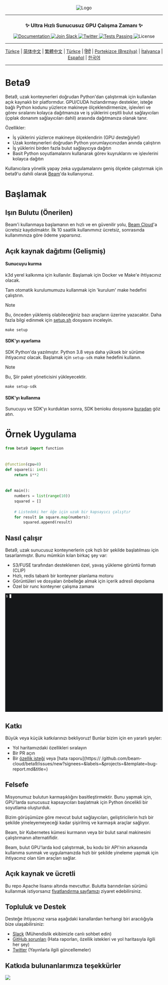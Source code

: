 <div align="center">
<p align="center">
<img alt="Logo" src="https://github.com/beam-cloud/beta9/assets/10925686/a23019e2-3a34-4efa-9ac7-033c83f528cf"/ width="20%">
</p>

---

### **✨ Ultra Hızlı Sunucusuz GPU Çalışma Zamanı ✨**

<p align="center">
  <a href="https://docs.beam.cloud">
    <img alt="Documentation" src="https://img.shields.io/badge/docs-quickstart-blue">
  </a>
  <a href="https://join.slack.com/t/beam-89x5025/shared_invite/zt-1ye1jzgg2-cGpMKuoXZJiT3oSzgPmN8g">
    <img alt="Join Slack" src="https://img.shields.io/badge/Beam-Join%20Slack-blue?logo=slack">
  </a>
    <a href="https://twitter.com/beam_cloud">
    <img alt="Twitter" src="https://img.shields.io/twitter/follow/beam_cloud.svg?style=social&logo=twitter">
  </a>
  <a href="https://github.com/beam-cloud/beta9/actions">
    <img alt="Tests Passing" src="https://github.com/beam-cloud/beta9/actions/workflows/test.yml/badge.svg">
  </a>
  <img alt="License" src="https://img.shields.io/badge/license-Apache--2.0-ff69b4"/>
</p>

---

[Türkçe](https://github.com/beam-cloud/beta9/blob/master/README.md) | [简体中文](https://github.com/beam-cloud/beta9/blob/master/README.md) | [繁體中文](https://github.com/beam-cloud/beta9/blob/master/README.md) | [Türkçe](https://github.com/beam-cloud/beta9/blob/master/README.md) | [हिंदी](https://github.com/beam-cloud/beta9/blob/master/README.md) | [Portekizce (Brezilya)](https://github.com/beam-cloud/beta9/blob/master/README.md) | [İtalyanca](https://github.com/beam-cloud/beta9/blob/master/README.md) | [Español](https://github.com/beam-cloud/beta9/blob/master/README.md) | [한국어](https://github.com/beam-cloud/beta9/blob/master/README.md)

---

</div>

# Beta9

Beta9, uzak konteynerleri doğrudan Python'dan çalıştırmak için kullanılan açık kaynaklı bir platformdur. GPU/CUDA hızlandırmayı destekler, isteğe bağlı Python kodunu yüzlerce makineye ölçeklendirmenize, işlevleri ve görev sıralarını kolayca dağıtmanıza ve iş yüklerini çeşitli bulut sağlayıcıları (çıplak donanım sağlayıcıları dahil) arasında dağıtmanıza olanak tanır.

Özellikler:

- İş yüklerini yüzlerce makineye ölçeklendirin (GPU desteğiyle!)
- Uzak konteynerleri doğrudan Python yorumlayıcınızdan anında çalıştırın
- İş yüklerini birden fazla bulut sağlayıcıya dağıtın
- Basit Python soyutlamalarını kullanarak görev kuyruklarını ve işlevlerini kolayca dağıtın

Kullanıcılara yönelik yapay zeka uygulamalarını geniş ölçekte çalıştırmak için beta9'u dahili olarak [Beam](https://beam.cloud)'da kullanıyoruz.

# Başlamak

## Işın Bulutu (Önerilen)

Beam'i kullanmaya başlamanın en hızlı ve en güvenilir yolu, [Beam Cloud](https://beam.cloud)'a ücretsiz kaydolmaktır. İlk 10 saatlik kullanımınız ücretsiz, sonrasında kullanımınıza göre ödeme yaparsınız.

## Açık kaynak dağıtımı (Gelişmiş)

#### Sunucuyu kurma

k3d yerel kalkınma için kullanılır. Başlamak için Docker ve Make'e ihtiyacınız olacak.

Tam otomatik kurulumumuzu kullanmak için 'kurulum' make hedefini çalıştırın.

> [!NOTE]
> Bu, önceden yüklemiş olabileceğiniz bazı araçların üzerine yazacaktır. Daha fazla bilgi edinmek için [setup.sh](bin/setup.sh) dosyasını inceleyin.

```
make setup
```

#### SDK'yı ayarlama

SDK Python'da yazılmıştır. Python 3.8 veya daha yüksek bir sürüme ihtiyacınız olacak. Başlamak için `setup-sdk` make hedefini kullanın.

> [!NOTE]
> Bu, Şiir paket yöneticisini yükleyecektir.

```
make setup-sdk
```

#### SDK'yı kullanma

Sunucuyu ve SDK'yı kurduktan sonra, SDK benioku dosyasına [buradan](sdk/README.md) göz atın.

# Örnek Uygulama

````python
from beta9 import function


@function(cpu=8)
def square(i: int):
    return i**2


def main():
    numbers = list(range(10))
    squared = []

    # Listedeki her öğe için uzak bir kapsayıcı çalıştır
    for result in square.map(numbers):
        squared.append(result)
````

## Nasıl çalışır

Beta9, uzak sunucusuz konteynerlerin çok hızlı bir şekilde başlatılması için tasarlanmıştır. Bunu mümkün kılan birkaç şey var:

- S3/FUSE tarafından desteklenen özel, yavaş yükleme görüntü formatı (CLIP)
- Hızlı, redis tabanlı bir konteyner planlama motoru
- Görüntüleri ve dosyaları önbelleğe almak için içerik adresli depolama
- Özel bir runc konteyner çalışma zamanı

![demo gif](sdk/docs/demo.gif)

## Katkı

Büyük veya küçük katkılarınızı bekliyoruz! Bunlar bizim için en yararlı şeyler:

* Yol haritamızdaki özellikleri sıralayın
* Bir PR açın
* Bir [özellik isteği](https://github.com/beam-cloud/beta9/issues/new?signees=&labels=&projects=&template=feature-request.md&title=) veya [hata raporu](https:// /github.com/beam-cloud/beta9/issues/new?signees=&labels=&projects=&template=bug-report.md&title=)

## Felsefe

Misyonumuz bulutun karmaşıklığını basitleştirmektir. Bunu yapmak için, GPU'larda sunucusuz kapsayıcıları başlatmak için Python öncelikli bir soyutlama oluşturduk.

Bizim görüşümüze göre mevcut bulut sağlayıcıları, geliştiricilerin hızlı bir şekilde yineleyemeyeceği kadar şişirilmiş ve karmaşık araçlar sağlıyor.

Beam, bir Kubernetes kümesi kurmanın veya bir bulut sanal makinesini çalıştırmanın alternatifidir.

Beam, bulut GPU'larda kod çalıştırmak, bu kodu bir API'nin arkasında kullanıma sunmak ve uygulamanızda hızlı bir şekilde yineleme yapmak için ihtiyacınız olan tüm araçları sağlar.

## Açık kaynak ve ücretli

Bu repo Apache lisansı altında mevcuttur. Bulutta barındırılan sürümü kullanmak istiyorsanız [fiyatlandırma sayfamızı](https://beam.cloud/pricing) ziyaret edebilirsiniz.

## Topluluk ve Destek

Desteğe ihtiyacınız varsa aşağıdaki kanallardan herhangi biri aracılığıyla bize ulaşabilirsiniz:

- [Slack](https://join.slack.com/t/beam-cloud/shared_invite/zt-2f16bwiiq-oP8weCLWNrf_9lJZIDf0Fg) \(Mühendislik ekibimizle canlı sohbet edin\)
- [GitHub sorunları](https://github.com/beam-cloud/issues) \(Hata raporları, özellik istekleri ve yol haritasıyla ilgili her şey)
- [Twitter](https://twitter.com/beam_cloud) \(Yayınlarla ilgili güncellemeler)

## Katkıda bulunanlarımıza teşekkürler

<a href="https://github.com/slai-labs/get-beam/graphs/contributors">
   <img src="https://contrib.rocks/image?repo=slai-labs/get-beam" />
</a>